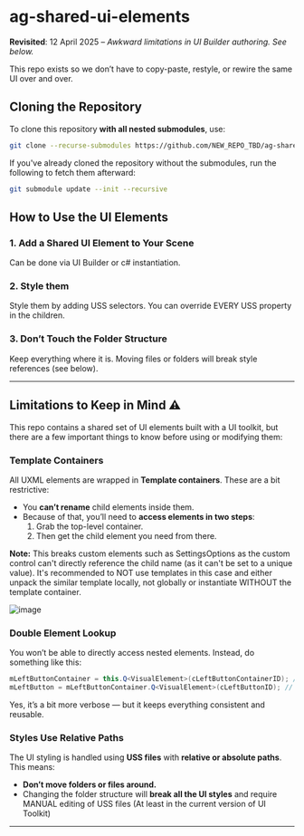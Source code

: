 # ag-shared-ui-elements

**Revisited**: 12 April 2025 – _Awkward limitations in UI Builder authoring. See below._

This repo exists so we don’t have to copy-paste, restyle, or rewire the same UI over and over.


## Cloning the Repository

To clone this repository **with all nested submodules**, use:

```bash
git clone --recurse-submodules https://github.com/NEW_REPO_TBD/ag-shared-ui-elements.git
```

If you've already cloned the repository without the submodules, run the following to fetch them afterward:

```bash
git submodule update --init --recursive
```

## How to Use the UI Elements

### 1. Add a Shared UI Element to Your Scene

Can be done via UI Builder or c# instantiation.

### 2. Style them

Style them by adding USS selectors. You can override EVERY USS property in the children.

### 3. Don’t Touch the Folder Structure

Keep everything where it is. Moving files or folders will break style references (see below).

---

## Limitations to Keep in Mind ⚠️

This repo contains a shared set of UI elements built with a UI toolkit, but there are a few important things to know before using or modifying them:

### Template Containers

All UXML elements are wrapped in **Template containers**. These are a bit restrictive:
- You **can’t rename** child elements inside them.
- Because of that, you’ll need to **access elements in two steps**:
  1. Grab the top-level container.
  2. Then get the child element you need from there.
 
**Note:** This breaks custom elements such as SettingsOptions as the custom control can't directly reference the child name (as it can't be set to a unique value). It's recommended to NOT use templates in this case and either unpack the similar template locally, not globally or instantiate WITHOUT the template container.

![image](https://github.com/user-attachments/assets/7b8af7e6-39e0-461a-8561-aae752b5cac3)


### Double Element Lookup

You won’t be able to directly access nested elements. Instead, do something like this:

```csharp
mLeftButtonContainer = this.Q<VisualElement>(cLeftButtonContainerID); // Does not need to be generic, template containers IDs CAN be changed
mLeftButton = mLeftButtonContainer.Q<VisualElement>(cLeftButtonID); // Where the ID is generic
```

Yes, it’s a bit more verbose — but it keeps everything consistent and reusable.

### Styles Use Relative Paths

The UI styling is handled using **USS files** with **relative or absolute paths**.  
This means:
- **Don’t move folders or files around.**
- Changing the folder structure will **break all the UI styles** and require MANUAL editing of USS files (At least in the current version of UI Toolkit)
---
